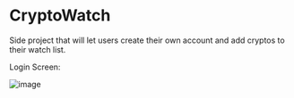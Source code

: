 # CryptoWatch

Side project that will let users create their own account and add cryptos to their watch list. 

Login Screen:

![image](https://user-images.githubusercontent.com/90431421/161483057-a14c3ac1-0a53-463e-a3ec-41903a42524a.png)
